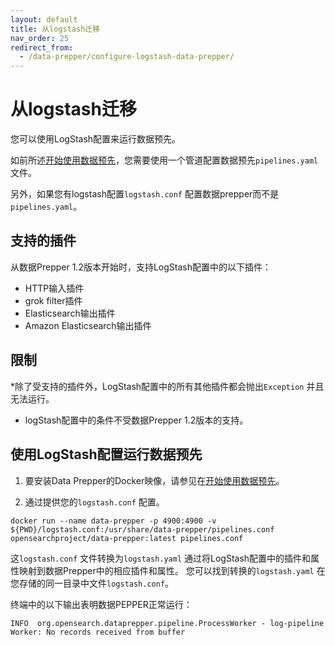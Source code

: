 ```yaml
---
layout: default
title: 从logstash迁移
nav_order: 25
redirect_from: 
  - /data-prepper/configure-logstash-data-prepper/
---
```


# 从logstash迁移

您可以使用LogStash配置来运行数据预先。

如前所述[开始使用数据预先]({{site.url}}{{site.baseurl}}/data-prepper/getting-started/)，您需要使用一个管道配置数据预先`pipelines.yaml` 文件。

另外，如果您有logstash配置`logstash.conf` 配置数据prepper而不是`pipelines.yaml`。

## 支持的插件

从数据Prepper 1.2版本开始时，支持LogStash配置中的以下插件：
* HTTP输入插件
* grok filter插件
* Elasticsearch输出插件
* Amazon Elasticsearch输出插件

## 限制
*除了受支持的插件外，LogStash配置中的所有其他插件都会抛出`Exception` 并且无法运行。
* logStash配置中的条件不受数据Prepper 1.2版本的支持。

## 使用LogStash配置运行数据预先

1. 要安装Data Prepper的Docker映像，请参见在[开始使用数据预先]({{site.url}}{{site.baseurl}}/data-prepper/getting-started#1-installing-data-prepper)。

2. 通过提供您的`logstash.conf` 配置。

```
docker run --name data-prepper -p 4900:4900 -v ${PWD}/logstash.conf:/usr/share/data-prepper/pipelines.conf opensearchproject/data-prepper:latest pipelines.conf
```

这`logstash.conf` 文件转换为`logstash.yaml` 通过将LogStash配置中的插件和属性映射到数据Prepper中的相应插件和属性。
您可以找到转换的`logstash.yaml` 在您存储的同一目录中文件`logstash.conf`。


终端中的以下输出表明数据PEPPER正常运行：

```
INFO  org.opensearch.dataprepper.pipeline.ProcessWorker - log-pipeline Worker: No records received from buffer
```

